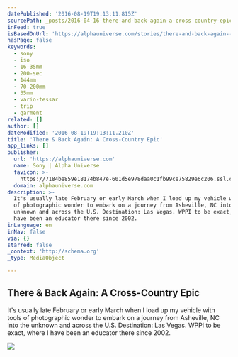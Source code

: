 ```yaml
---
datePublished: '2016-08-19T19:13:11.815Z'
sourcePath: _posts/2016-04-16-there-and-back-again-a-cross-country-epic.md
inFeed: true
isBasedOnUrl: 'https://alphauniverse.com/stories/there-and-back-again--a-cross-country-epic/'
hasPage: false
keywords:
  - sony
  - iso
  - 16-35mm
  - 200-sec
  - 144mm
  - 70-200mm
  - 35mm
  - vario-tessar
  - trip
  - garment
related: []
author: []
dateModified: '2016-08-19T19:13:11.210Z'
title: 'There & Back Again: A Cross-Country Epic'
app_links: []
publisher:
  url: 'https://alphauniverse.com'
  name: Sony | Alpha Universe
  favicon: >-
    https://7184be859e18174b847e-601d5e978daa0c1fb99ce75829e6c206.ssl.cf2.rackcdn.com/or-favicon.png
  domain: alphauniverse.com
description: >-
  It's usually late February or early March when I load up my vehicle with tools
  of photographic wonder to embark on a journey from Asheville, NC into the
  unknown and across the U.S. Destination: Las Vegas. WPPI to be exact, where I
  have been an educator there since 2002.
inLanguage: en
inNav: false
via: {}
starred: false
_context: 'http://schema.org'
_type: MediaObject

---
```

<article style=""><h1>There &amp; Back Again: A Cross-Country Epic</h1><p>It's usually late February or early March when I load up my vehicle with tools of photographic wonder to embark on a journey from Asheville, NC into the unknown and across the U.S. Destination: Las Vegas. WPPI to be exact, where I have been an educator there since 2002.</p><img src="https://7184be859e18174b847e-601d5e978daa0c1fb99ce75829e6c206.ssl.cf2.rackcdn.com/or-roadwork2016_001.JPG" /></article>